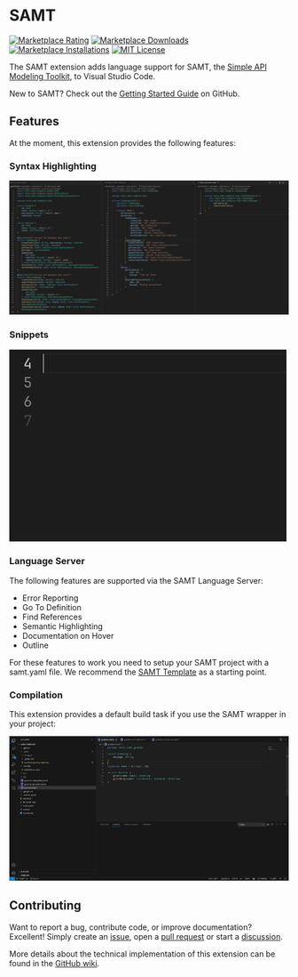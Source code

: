 # SAMT

[![Marketplace Rating](https://img.shields.io/visual-studio-marketplace/r/samt.samt)](https://marketplace.visualstudio.com/items?itemName=samt.samt)
[![Marketplace Downloads](https://img.shields.io/visual-studio-marketplace/d/samt.samt)](https://marketplace.visualstudio.com/items?itemName=samt.samt)
[![Marketplace Installations](https://img.shields.io/visual-studio-marketplace/i/samt.samt)](https://marketplace.visualstudio.com/items?itemName=samt.samt)
[![MIT License](https://img.shields.io/github/license/samtkit/vscode)](./LICENSE)

The SAMT extension adds language support for SAMT, the [Simple API Modeling Toolkit](https://github.com/samtkit/core), to Visual Studio Code.

New to SAMT? Check out the [Getting Started Guide](https://github.com/samtkit/core/wiki/Getting-Started) on GitHub.

## Features

At the moment, this extension provides the following features:

### Syntax Highlighting

![Syntax Highlighting](images/syntax-highliting.png)

### Snippets

![Snippets](images/snippets.gif)

### Language Server

The following features are supported via the SAMT Language Server:

- Error Reporting
- Go To Definition
- Find References
- Semantic Highlighting
- Documentation on Hover
- Outline

For these features to work you need to setup your SAMT project with a samt.yaml file. We recommend the [SAMT Template](https://github.com/samtkit/template) as a starting point.

### Compilation

This extension provides a default build task if you use the SAMT wrapper in your project:

![Task](images/task.gif)

## Contributing

Want to report a bug, contribute code, or improve documentation? Excellent!
Simply create an [issue](https://github.com/samtkit/vscode/issues),
open a [pull request](https://github.com/samtkit/vscode/pulls) or
start a [discussion](https://github.com/samtkit/vscode/discussions).

More details about the technical implementation of this extension can be found in the [GitHub wiki](https://github.com/samtkit/vscode/wiki).
